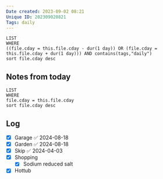 ```yaml
---
Date created: 2023-09-02 08:21
Unique ID: 202309020821
Tags: daily
---
```

``` dataview
LIST
WHERE 
((file.cday = this.file.cday - dur(1 day)) OR (file.cday = this.file.cday + dur(1 day))) AND contains(tags,"daily")
sort file.cday desc
```

## Notes from today
``` dataview
LIST
WHERE 
file.cday = this.file.cday
sort file.cday desc
```
## Log
- [x] Garage ✅ 2024-08-18
- [x] Garden ✅ 2024-08-18
- [x] Skip ✅ 2024-04-03
- [x] Shopping
	- [x] Sodium reduced salt
- [x] Hottub